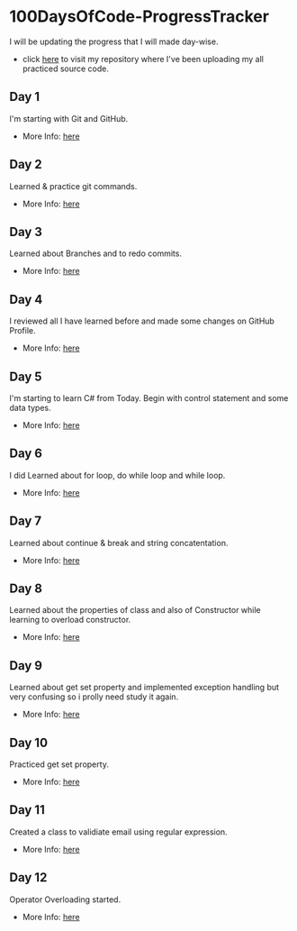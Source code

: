 # 100DaysOfCode-ProgressTracker

I will be updating the progress that I will made day-wise.
* click [here](https://github.com/realtirtha/100DaysOfCode) to visit my repository where I've been uploading my all practiced source code.

## Day 1

I'm starting with Git and GitHub.

- More Info: [here](https://github.com/realtirtha/100DaysOfCode-ProgressTracker/blob/main/Day1/Day1.md)

## Day 2

Learned & practice git commands.

- More Info: [here](https://github.com/realtirtha/100DaysOfCode-ProgressTracker/blob/main/Day2/Day2.md)

## Day 3

Learned about Branches and to redo commits.

- More Info: [here](https://github.com/realtirtha/100DaysOfCode-ProgressTracker/blob/main/Day3/Day3.md)

## Day 4

I reviewed all I have learned before and made some changes on GitHub Profile.

- More Info: [here](https://github.com/realtirtha/100DaysOfCode-ProgressTracker/blob/main/Day4/Day4.md)

## Day 5

I'm starting to learn C# from Today. Begin with control statement and some data types.

- More Info: [here](https://github.com/realtirtha/100DaysOfCode-ProgressTracker/blob/main/Day5/Day5.md)

## Day 6

I did Learned about for loop, do while loop and while loop.

- More Info: [here](https://github.com/realtirtha/100DaysOfCode-ProgressTracker/blob/main/Day6/Day6.md)

## Day 7

Learned about continue & break and string concatentation.

- More Info: [here](https://github.com/realtirtha/100DaysOfCode-ProgressTracker/blob/main/Day7/Day7.md)

## Day 8

Learned about the properties of class and also of Constructor while learning to overload constructor.

- More Info: [here](https://github.com/realtirtha/100DaysOfCode-ProgressTracker/blob/main/Day8/Day8.md)

## Day 9

Learned about get set property and implemented exception handling but very confusing so i prolly need study it again.

- More Info: [here](https://github.com/realtirtha/100DaysOfCode-ProgressTracker/blob/main/Day9/Day9.md)

## Day 10

Practiced get set property.

- More Info: [here](https://github.com/realtirtha/100DaysOfCode-ProgressTracker/blob/main/Day10/Day10.md)

## Day 11

Created a class to validiate email using regular expression.

- More Info: [here](https://github.com/realtirtha/100DaysOfCode-ProgressTracker/blob/main/Day11/Day11.md)

## Day 12

Operator Overloading started.

- More Info: [here]((https://github.com/realtirtha/100DaysOfCode-ProgressTracker/blob/main/Day12/Day12.md))
